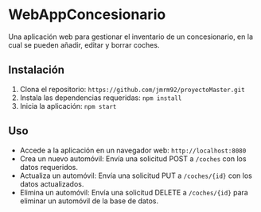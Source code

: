 # WebAppConcesionario
Una aplicación web para gestionar el inventario de un concesionario, en la cual se pueden añadir, editar y borrar coches.

## Instalación
1. Clona el repositorio: `https://github.com/jmrm92/proyectoMaster.git`
2. Instala las dependencias requeridas: `npm install`
3. Inicia la aplicación: `npm start`

## Uso
- Accede a la aplicación en un navegador web: `http://localhost:8080`
- Crea un nuevo automóvil: Envía una solicitud POST a `/coches` con los datos requeridos.
- Actualiza un automóvil: Envía una solicitud PUT a `/coches/{id}` con los datos actualizados.
- Elimina un automóvil: Envía una solicitud DELETE a `/coches/{id}` para eliminar un automóvil de la base de datos.


